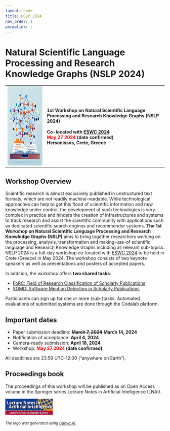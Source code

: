 ```yaml
---
layout: home
title: NSLP 2024
nav_order: 1
permalink: /
---
```


# Natural Scientific Language Processing and Research Knowledge Graphs (NSLP 2024)

<table>
  <tr>
    <td style="text-align:left">
      <img width="250" height="250" src="./logo.png" alt="logo"/>
    </td>
    <td>
    <strong>1st Workshop on Natural Scientific Language Processing and Research Knowledge Graphs (NSLP 2024)
</strong>
    <br/><br/>
    <strong>Co-located with <a href="https://2024.eswc-conferences.org" target="_blank">ESWC 2024</a></strong>
    <br/>
    <strong><span style="color: red;">May 27 2024</span> (date confirmed)</strong>
    <br/>
    <strong>Hersonissos, Crete, Greece</strong>
    </td>
  </tr>
</table>

## Workshop Overview

Scientific research is almost exclusively published in unstructured text formats, which are not readily machine-readable. While technological approaches can help to get this flood of scientific information and new knowledge under control, the development of such technologies is very complex in practice and hinders the creation of infrastructures and systems to track research and assist the scientific community with applications such as dedicated scientific search engines and recommender systems. **The 1st Workshop on Natural Scientific Language Processing and Research Knowledge Graphs (NSLP)** aims to bring together researchers working on the processing, analysis, transformation and making-use-of scientific language and Research Knowledge Graphs including all relevant sub-topics. NSLP 2024 is a full-day workshop co-located with [ESWC 2024](https://2024.eswc-conferences.org) to be held in Crete (Greece) in May 2024. The workshop consists of two keynote speakers as well as presentations and posters of accepted papers. 

In addition, the workshop offers **two shared tasks**:

* [FoRC: Field of Research Classification of Scholarly Publications](https://nfdi4ds.github.io/nslp2024/docs/forc_shared_task.html)
* [SOMD: Software Mention Detection in Scholarly Publications](https://nfdi4ds.github.io/nslp2024/docs/somd_shared_task.html)
  
Participants can sign up for one or more (sub-)tasks. Automated evaluations of submitted systems are done through the Codalab platform.

## Important dates

* Paper submission deadline: ~~**March 7, 2024**~~ **March 14, 2024**
* Notification of acceptance: **April 4, 2024**
* Camera-ready submission: **April 18, 2024**
* Workshop: **<span style="color: red;">May 27 2024</span> (date confirmed)**

All deadlines are 23:59 UTC-12:00 (“anywhere on Earth”).

## Proceedings book
The proceedings of this workshop will be published as an Open Access volume in the Springer series Lecture Notes in Artificial Intelligence (LNAI).

<div align="left" style="margin: 0px auto;">
<img width="150" height="50" src="LNAI-Logo.png" alt="LNAI"/>
</div>



<small><i>The logo was generated using [Canva AI](https://www.canva.com/en_gb/)</i></small>.
